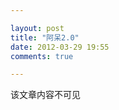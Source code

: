 ```yaml
---

layout: post
title: "阿呆2.0"
date: 2012-03-29 19:55
comments: true

---
```

该文章内容不可见

<!--
阿呆 2.0 稳定版发布，仅供原有的1.0版用户升级使用。

[ChangeLog]  
修复了打电话时频繁溢出造成死机的问题  
重写话题查询模块，提高了查询性能  
改写了闹钟模块的代码，精确度提高到分  
增加日语识别功能  
__对二呆的好感度增加__  

已知问题  
呆模块去掉之后无法正常工作，故仍旧保留
-->